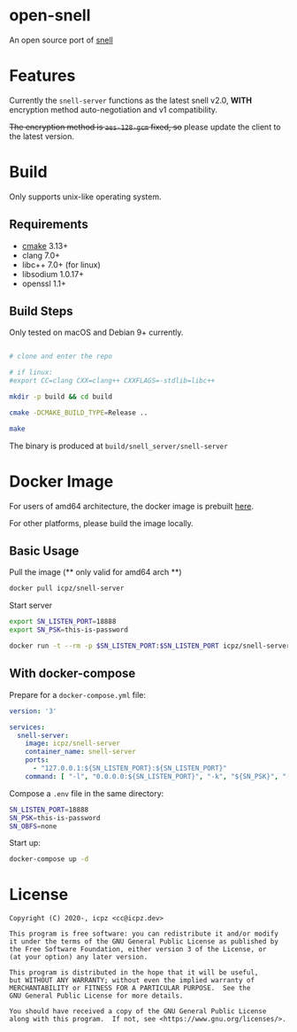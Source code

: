 # open-snell

An open source port of [snell](https://github.com/surge-networks/snell)

# Features

Currently the `snell-server` functions as the latest snell v2.0, **WITH** encryption method auto-negotiation and v1 compatibility.

~~The encryption method is `aes-128-gcm` fixed, so~~ please update the client to the latest version.

# Build

Only supports unix-like operating system.

## Requirements

+ [cmake](https://cmake.org) 3.13+
+ clang 7.0+
+ libc++ 7.0+ (for linux)
+ libsodium 1.0.17+
+ openssl 1.1+

## Build Steps

Only tested on macOS and Debian 9+ currently.

```bash

# clone and enter the repo

# if linux:
#export CC=clang CXX=clang++ CXXFLAGS=-stdlib=libc++

mkdir -p build && cd build

cmake -DCMAKE_BUILD_TYPE=Release ..

make

```

The binary is produced at `build/snell_server/snell-server`

# Docker Image

For users of amd64 architecture, the docker image is prebuilt [here](https://hub.docker.com/r/icpz/snell-server).

For other platforms, please build the image locally.

## Basic Usage

Pull the image (** only valid for amd64 arch **)

```bash
docker pull icpz/snell-server
```

Start server

```bash
export SN_LISTEN_PORT=18888
export SN_PSK=this-is-password

docker run -t --rm -p $SN_LISTEN_PORT:$SN_LISTEN_PORT icpz/snell-server -l 0.0.0.0:$SN_LISTEN_PORT -k "$SN_PSK" --obfs=tls
```

## With docker-compose

Prepare for a `docker-compose.yml` file:

```yaml
version: '3'

services:
  snell-server:
    image: icpz/snell-server
    container_name: snell-server
    ports:
      - "127.0.0.1:${SN_LISTEN_PORT}:${SN_LISTEN_PORT}"
    command: [ "-l", "0.0.0.0:${SN_LISTEN_PORT}", "-k", "${SN_PSK}", "--obfs", "${SN_OBFS}" ]
```

Compose a `.env` file in the same directory:

```bash
SN_LISTEN_PORT=18888
SN_PSK=this-is-password
SN_OBFS=none
```

Start up:

```bash
docker-compose up -d
```

# License

```
Copyright (C) 2020-, icpz <cc@icpz.dev>

This program is free software: you can redistribute it and/or modify
it under the terms of the GNU General Public License as published by
the Free Software Foundation, either version 3 of the License, or
(at your option) any later version.

This program is distributed in the hope that it will be useful,
but WITHOUT ANY WARRANTY; without even the implied warranty of
MERCHANTABILITY or FITNESS FOR A PARTICULAR PURPOSE.  See the
GNU General Public License for more details.

You should have received a copy of the GNU General Public License
along with this program.  If not, see <https://www.gnu.org/licenses/>.
```

